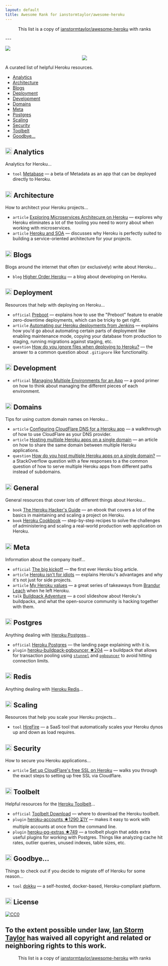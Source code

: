 ```yaml
---
layout: default
title: Awesome Rank for ianstormtaylor/awesome-heroku
---
```


<p align="center">
	This list is a copy of <a href="https://github.com/ianstormtaylor/awesome-heroku">ianstormtaylor/awesome-heroku</a> with ranks
</p>
---

![](https://github.com/ianstormtaylor/awesome-heroku/blob/master/images/banner.png)

<p align="center">
  <a href="https://github.com/sindresorhus/awesome">
    <img src="https://cdn.rawgit.com/sindresorhus/awesome/d7305f38d29fed78fa85652e3a63e154dd8e8829/media/badge.svg" />
  </a>
</p>

A curated list of helpful Heroku resources.

- [Analytics](#analytics)
- [Architecture](#architecture)
- [Blogs](#blogs)
- [Deployment](#deployment)
- [Development](#development)
- [Domains](#domains)
- [Meta](#meta)
- [Postgres](#postgres)
- [Scaling](#scaling)
- [Security](#security)
- [Toolbelt](#toolbelt)
- [Goodbye...](#goodbye)


## <img width="21" height="21" src="images/analytics.png" /> Analytics

Analytics for Heroku...

- `tool` [Metabase](http://www.metabase.com/docs/v0.13.3/operations-guide/running-metabase-on-heroku.html) — a beta of Metadata as an app that can be deployed directly to Heroku.


## <img width="21" height="21" src="images/architecture.png" /> Architecture

How to architect your Heroku projects...

- `article` [Exploring Microservices Architecure on Heroku](http://blog.codeship.com/exploring-microservices-architecture-on-heroku/) — explores why Heroku eliminates a lot of the tooling you need to worry about when working with microservices.
- `article` [Heroku and SOA](https://www.rdegges.com/2014/heroku-and-soa/) — discusses why Heroku is perfectly suited to building a service-oriented architecture for your projects.


## <img width="21" height="21" src="images/blogs.png" /> Blogs

Blogs around the internet that often (or exclusively) write about Heroku...

- `blog` [Higher Order Heroku](http://www.higherorderheroku.com/) — a blog about developing on Heroku.


## <img width="21" height="21" src="images/deployment.png" /> Deployment

Resources that help with deploying on Heroku...

- `official` [Preboot](https://devcenter.heroku.com/articles/preboot) — explains how to use the "Preboot" feature to enable zero-downtime deployments, which can be tricky to get right.
- `article` [Automating our Heroku deployments from Jenkins](https://www.paulfurley.com/automating-heroku-deployments-from-jenkins/) — explains how you'd go about automating certain parts of deployment like enabling maintenance mode, copying your database from production to staging, running migrations against staging, etc.
- `question` [How do you ignore files when deploying to Heroku?](http://stackoverflow.com/questions/12523435/how-do-i-ignore-folders-and-files-when-pushing-to-heroku-with-a-rails-app) — the answer to a common question about `.gitignore` like functionality.


## <img width="21" height="21" src="images/development.png" /> Development

- `official` [Managing Multiple Environments for an App](https://devcenter.heroku.com/articles/multiple-environments) — a good primer on how to think about managing the different pieces of each environment.


## <img width="21" height="21" src="images/domains.png" /> Domains

Tips for using custom domain names on Heroku...

- `article` [Configuring CloudFlare DNS for a Heroku app](http://www.higherorderheroku.com/articles/cloudflare-dns-heroku/) — a walkthrough of how to use CloudFlare as your DNS provider.
- `article` [Hosting multiple Heroku apps on a single domain](https://pilot.co/blog/hosting-multiple-heroku-apps-on-a-single-domain/) — an article on how to share the same domain between multiple Heroku applications.
- `question` [How do you host multiple Heroku apps on a single domain?](http://stackoverflow.com/questions/19119164/multiple-heroku-apps-on-a-single-domain) — a StackOverflow question with a few responses to a the common question of how to serve multiple Heroku apps from different paths instead of subdomains.


## <img width="21" height="21" src="images/general.png" /> General

General resources that cover lots of different things about Heroku...

- `book` [The Heroku Hacker's Guide](http://www.theherokuhackersguide.com/) — an ebook that covers a lot of the basics in maintaining and scaling a project on Heroku.
- `book` [Heroku Cookbook](http://www.amazon.com/Heroku-Cookbook-Mike-Coutermarsh/dp/1782177949) — step-by-step recipes to solve the challenges of administering and scaling a real-world production web application on Heroku.


## <img width="21" height="21" src="images/meta.png" /> Meta

Information about the company itself...

- `official` [The big kickoff](https://blog.heroku.com/archives/2007/10/30/the_big_kickoff) — the first ever Heroku blog article.
- `article` [Heroku isn't for idiots](https://www.rdegges.com/2012/heroku-isnt-for-idiots/) — explains Heroku's advantages and why it's not just for side projects.
- `article` [My Heroku values](https://brandur.org/heroku-values) — a great series of takeaways from [Brandur Leach](https://twitter.com/brandur) when he left Heroku.
- `talk` [Buildpack Adventure](http://buildpack-adventure.herokuapp.com/) — a cool slideshow about Heroku's buildpacks, and what the open-source community is hacking together with them.


## <img width="21" height="21" src="images/postgres.png" /> Postgres

Anything dealing with [Heroku Postgres](https://www.heroku.com/postgres)...

- `official` [Heroku Postgres](https://www.heroku.com/postgres) — the landing page explaining with it is.
- `plugin` [heroku-buildpack-pgbouncer ★204](https://github.com/heroku/heroku-buildpack-pgbouncer) — a buildpack that allows for transaction pooling using [`stunnel`](https://www.stunnel.org/index.html) and [`pgbouncer`](https://wiki.postgresql.org/wiki/PgBouncer) to avoid hitting connection limits.


## <img width="21" height="21" src="images/redis.png" /> Redis

Anything dealing with [Heroku Redis](https://elements.heroku.com/addons/heroku-redis)...


## <img width="21" height="21" src="images/scaling.png" /> Scaling

Resources that help you scale your Heroku projects...

- `tool` [HireFire](https://www.hirefire.io/) — a SaaS tool that automatically scales your Heroku dynos up and down as load requires.


## <img width="21" height="21" src="images/security.png" /> Security

How to secure you Heroku applications...

- `article` [Set up CloudFlare's free SSL on Heroku](https://robots.thoughtbot.com/set-up-cloudflare-free-ssl-on-heroku) — walks you through the exact steps to setting up free SSL via Cloudflare.


## <img width="21" height="21" src="images/toolbelt.png" /> Toolbelt

Helpful resources for the [Heroku Toolbelt](https://toolbelt.heroku.com/)...

- `official` [Toolbelt Download](https://toolbelt.heroku.com/) — where to download the Heroku toolbelt.
- `plugin` [heroku-accounts ★1290 ⏳1Y](https://github.com/ddollar/heroku-accounts) — makes it easy to work with multiple accounts at once from the command line.
- `plugin` [heroku-pg-extras ★749](https://github.com/heroku/heroku-pg-extras) — a toolbelt plugin that adds extra useful plugins for working with Postgres. Things like analyzing cache hit rates, outlier queries, unused indexes, table sizes, etc.


## <img width="21" height="21" src="images/goodbye.png" /> Goodbye...

Things to check out if you decide to migrate off of Heroku for some reason...

- `tool` [dokku](http://dokku.viewdocs.io/dokku/) — a self-hosted, docker-based, Heroku-compliant platform.


## <img width="21" height="21" src="images/license.png" /> License

[![CC0](http://mirrors.creativecommons.org/presskit/buttons/88x31/svg/cc-zero.svg)](https://creativecommons.org/publicdomain/zero/1.0/)

To the extent possible under law, [Ian Storm Taylor](http://ianstormtaylor.com) has waived all copyright and related or neighboring rights to this work.
---
<p align="center">
	This list is a copy of <a href="https://github.com/ianstormtaylor/awesome-heroku">ianstormtaylor/awesome-heroku</a> with ranks
</p>

